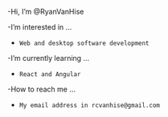 -Hi, I’m @RyanVanHise

-I’m interested in ...
-     Web and desktop software development  
-I’m currently learning ...
-     React and Angular
-How to reach me ...
-     My email address in rcvanhise@gmail.com
